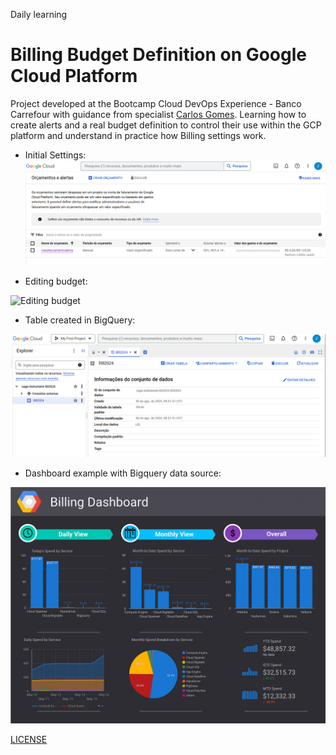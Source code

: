 Daily learning

# Billing Budget Definition on Google Cloud Platform

Project developed at the Bootcamp Cloud DevOps Experience - Banco Carrefour with guidance from specialist [Carlos Gomes](https://www.linkedin.com/in/carlos-barbero-95457b22/ "Carlos Gomes").
Learning how to create alerts and a real budget definition to control their use within the GCP platform and understand in practice how Billing settings work.

- Initial Settings:
![Initial Settings](/Images/Billing_Budget.png)

- Editing budget:

![Editing budget](/Images/project_GCP.pngg)

- Table created in BigQuery:

![BigQuery](/Images/table_bigquery.png)

- Dashboard example with Bigquery data source:

![Dashboard](/Images/dashboard_data.png)

[LICENSE](/LICENSE)
